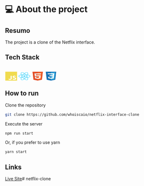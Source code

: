 # 💻 About the project

## Resumo

The project is a clone of the Netflix interface.

## Tech Stack

<div style="display: inline_block"><br>
  <img align="center" alt="caio-js" height="30" width="40" src="https://raw.githubusercontent.com/devicons/devicon/master/icons/javascript/javascript-plain.svg">
  <img align="center" alt="caio-react" height="30" width="40" src="https://raw.githubusercontent.com/devicons/devicon/master/icons/react/react-original.svg">
  <img align="center" alt="caio-html" height="30" width="40" src="https://raw.githubusercontent.com/devicons/devicon/master/icons/html5/html5-original.svg">
  <img align="center" alt="caio-css" height="30" width="40" src="https://raw.githubusercontent.com/devicons/devicon/master/icons/css3/css3-original.svg">
</div>

## How to run

Clone the repository
```bash
git clone https://github.com/whoiscaio/netflix-interface-clone
```

Execute the server
```bash
npm run start
```

Or, if you prefer to use yarn
```bash
yarn start
```

## Links

[Live Site](https://whoiscaio.github.io/netflix-interface-clone)#   n e t f l i x - c l o n e 
 
 